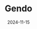 ---  
layout: startup_page  
title: "Gendo"  
id: "gendo.ai"  
permalink: "/gendogendo.ai11152024/"  
website: "https://www.gendo.ai"  
funding_round: "Seed"  
funding_amount: "£4.3M"  
investors: "PT1, LEA Partners, Koro Capital, Concept Ventures"  
about: "Gendo is an AI platform designed for architects and designers, offering a market-leading image generation platform that transforms 2D drawings, sketches, or text prompts into visualisations. Its unique value proposition lies in significantly accelerating the visualisation process, enabling users to generate images in minutes compared to traditional methods. The platform has rapidly gained traction, boasting thousands of users and tens of thousands of images generated."  
markets: "AI, Architecture, Design, Generative AI, Graphic Design, Software"  
hq: "London, England, United Kingdom"  
founded_year: "2022"  
linkedin: "https://uk.linkedin.com/company/gendo-ai"  
twitter: "https://x.com/Gendo_AI"  
instagram: ""  
facebook: "https://www.facebook.com/people/GendoAI/61550868271299"  
crunchbase: "https://www.crunchbase.com/organization/gendo"  
pitchbook: "https://pitchbook.com/profiles/company/529625-98"  

date_display: "15-Nov-2024"  
date: "2024-11-15"

# SEO Optimization  
meta_title: "Gendo - Seed Funding (£4.3M)"  
meta_description: "Gendo, Gendo is an AI platform designed for architects and designers, offering a market-leading image generation platform that transforms 2D drawings, sketch..."  
meta_keywords: "Gendo, AI, Architecture, Design, Generative AI, Graphic Design, Software, Seed funding"  
canonical_url: "https://startup.projectstartups.com/gendogendo.ai11152024/"  
---